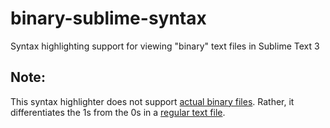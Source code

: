# binary-sublime-syntax
Syntax highlighting support for viewing "binary" text files in Sublime Text 3

## Note:
This syntax highlighter does not support [actual binary files](https://en.wikipedia.org/wiki/Binary_file).
Rather, it differentiates the 1s from the 0s in a [regular text file](https://en.wikipedia.org/wiki/UTF-8).
